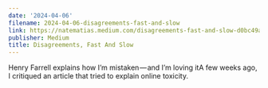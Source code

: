 ```yaml
---
date: '2024-04-06'
filename: 2024-04-06-disagreements-fast-and-slow
link: https://natematias.medium.com/disagreements-fast-and-slow-d0bc49ac9c3f?source=rss-61f90df70e11------2
publisher: Medium
title: Disagreements, Fast And Slow
---
```


Henry Farrell explains how I’m mistaken — and I’m loving itA few weeks ago, I critiqued an article that tried to explain online toxicity.